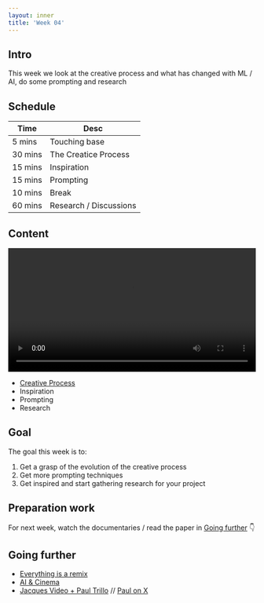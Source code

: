 ```yaml
---
layout: inner
title: 'Week 04'
---
```


## Intro

This week we look at the creative process and what has changed with ML / AI, do some prompting and research

## Schedule

| Time    | Desc                   |
| ------- | ---------------------- |
| 5 mins  | Touching base          |
| 30 mins | The Creatice Process   |
| 15 mins | Inspiration            |
| 15 mins | Prompting              |
| 10 mins | Break                  |
| 60 mins | Research / Discussions |

## Content

<video controls width=100% src="https://github.com/digitalideation/digcre_h2401/raw/refs/heads/main/content/videos/rick_rubin.mp4" title="Rick Rubi"></video>

- [Creative Process](../slides/week03_04.pdf)
- Inspiration
- Prompting
- Research

## Goal

The goal this week is to:

1. Get a grasp of the evolution of the creative process
2. Get more prompting techniques
3. Get inspired and start gathering research for your project

## Preparation work

For next week, watch the documentaries / read the paper in [Going further](#going-further) :point_down:

## Going further

- [Everything is a remix](https://www.youtube.com/watch?v=X9RYuvPCQUA)
- [AI & Cinema](https://www.arte.tv/de/videos/116733-000-A/ki-maschinentraeume-im-film/)
- [Jacques Video + Paul Trillo](https://vimeo.com/874986396) // [Paul on X](https://x.com/paultrillo)